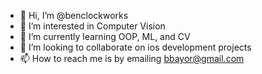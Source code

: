 - 👋 Hi, I’m @benclockworks
- 👀 I’m interested in Computer Vision
- 🌱 I’m currently learning OOP, ML, and CV
- 💞️ I’m looking to collaborate on ios development projects
- 📫 How to reach me is by emailing bbayor@gmail.com

<!---
benclockworks/benclockworks is a ✨ special ✨ repository because its `README.md` (this file) appears on your GitHub profile.
You can click the Preview link to take a look at your changes.
--->
